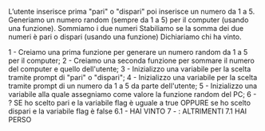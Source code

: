 L’utente inserisce prima  "pari" o "dispari" poi inserisce un numero da 1 a 5. Generiamo un numero random (sempre da 1 a 5) per il computer (usando una funzione).
Sommiamo i due numeri
Stabiliamo se la somma dei due numeri è pari o dispari (usando una funzione)
Dichiariamo chi ha vinto.

<!-- SCOMPOSIZIONE PROBLEMA -->

1 - Creiamo una prima funzione per generare un numero random da 1 a 5 per il computer;
2 - Creiamo una seconda funzione per sommare il numero del computer e quello dell'utente;
3 - Inizializzo una variabile per la scelta tramite prompt di "pari" o "dispari";
4 - Inizializzo una variabile per la scelta tramite prompt di un numero da 1 a 5 da parte dell'utente;
5 - Inizializzo una variabile alla quale assegniamo come valore la funzione random del PC;
6 - ? SE ho scelto pari e la variabile flag è uguale a true OPPURE se ho scelto dispari e la variabile flag è false
6.1 - HAI VINTO
7 - : ALTRIMENTI 
7.1 HAI PERSO